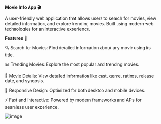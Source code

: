 

**Movie Info App 🎬**


A user-friendly web application that allows users to search for movies, view detailed information, and explore trending movies. Built using modern web technologies for an interactive experience.

**Features 🌟**


🔍 Search for Movies: Find detailed information about any movie using its title.


📊 Trending Movies: Explore the most popular and trending movies.


🎥 Movie Details: View detailed information like cast, genre, ratings, release date, and synopsis.



🎨 Responsive Design: Optimized for both desktop and mobile devices.



⚡ Fast and Interactive: Powered by modern frameworks and APIs for seamless user experience.



![image](https://github.com/user-attachments/assets/0b4f64f1-a9e7-4bb5-b215-3f3a3a81ecea)
